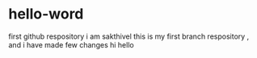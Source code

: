 # hello-word
first github respository
i am sakthivel this is my first branch respository , and i have made few changes
hi hello
